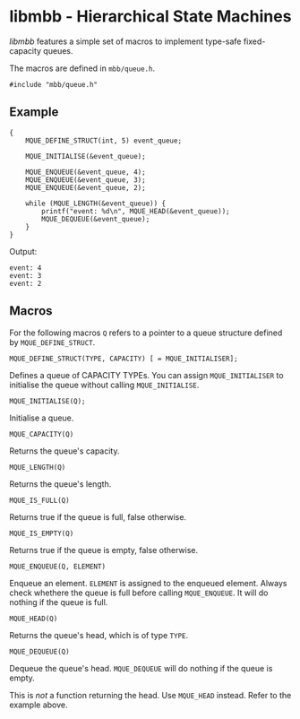 libmbb - Hierarchical State Machines
====================================

*libmbb* features a simple set of macros to implement type-safe fixed-capacity
queues.

The macros are defined in `mbb/queue.h`. 

	#include "mbb/queue.h"

Example
-------

	{
		MQUE_DEFINE_STRUCT(int, 5) event_queue;
	
		MQUE_INITIALISE(&event_queue);
	
		MQUE_ENQUEUE(&event_queue, 4);
		MQUE_ENQUEUE(&event_queue, 3);
		MQUE_ENQUEUE(&event_queue, 2);
	
		while (MQUE_LENGTH(&event_queue)) {
			printf("event: %d\n", MQUE_HEAD(&event_queue));
			MQUE_DEQUEUE(&event_queue);
		}
	}

Output:

	event: 4
	event: 3
	event: 2

Macros
------

For the following macros `Q` refers to a pointer to a queue structure defined
by `MQUE_DEFINE_STRUCT`.

	MQUE_DEFINE_STRUCT(TYPE, CAPACITY) [ = MQUE_INITIALISER];

Defines a queue of CAPACITY TYPEs. You can assign `MQUE_INITIALISER` to
initialise the queue without calling `MQUE_INITIALISE`.

	MQUE_INITIALISE(Q);

Initialise a queue.

	MQUE_CAPACITY(Q)

Returns the queue's capacity.

	MQUE_LENGTH(Q)

Returns the queue's length.

	MQUE_IS_FULL(Q)

Returns true if the queue is full, false otherwise.

	MQUE_IS_EMPTY(Q)

Returns true if the queue is empty, false otherwise.

	MQUE_ENQUEUE(Q, ELEMENT)

Enqueue an element. `ELEMENT` is assigned to the enqueued element. Always check
whethere the queue is full before calling `MQUE_ENQUEUE`. It will do nothing if
the queue is full.

	MQUE_HEAD(Q)

Returns the queue's head, which is of type `TYPE`.

	MQUE_DEQUEUE(Q)

Dequeue the queue's head. `MQUE_DEQUEUE` will do nothing if the queue is empty.

This is *not* a function returning the head. Use `MQUE_HEAD` instead. Refer to
the example above. 


